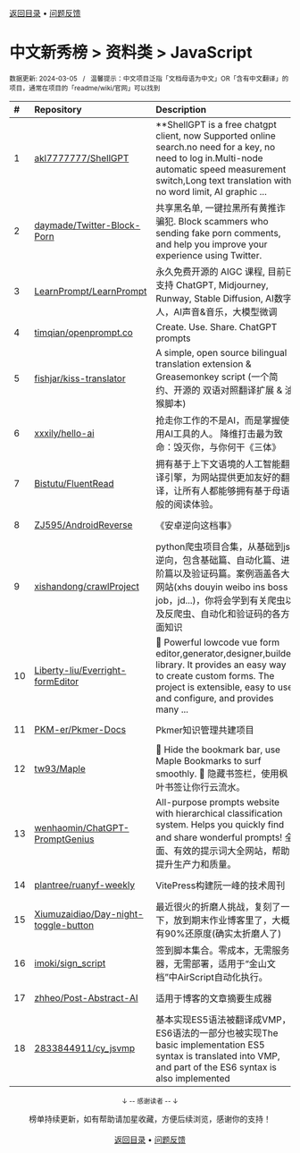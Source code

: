 <a href="https://gitee.com/GrowingGit/GitHub-Chinese-Top-Charts#github中文排行榜">返回目录</a> • <a href="/content/docs/feedback.md">问题反馈</a>

# 中文新秀榜 > 资料类 > JavaScript
<sub>数据更新: 2024-03-05&nbsp;&nbsp;&nbsp;/&nbsp;&nbsp;&nbsp;温馨提示：中文项目泛指「文档母语为中文」OR「含有中文翻译」的项目，通常在项目的「readme/wiki/官网」可以找到</sub>

|#|Repository|Description|Stars|Updated|Created|
|:-|:-|:-|:-|:-|:-|
|1|[akl7777777/ShellGPT](https://github.com/akl7777777/ShellGPT)|**ShellGPT is a free chatgpt client, now Supported online search.no need for a key, no need to log in.Multi-node automatic speed measurement switch,Long text translation with no word limit, AI graphic ...|1988|2024-02-26|2023-03-09|
|2|[daymade/Twitter-Block-Porn](https://github.com/daymade/Twitter-Block-Porn)|共享黑名单, 一键拉黑所有黄推诈骗犯. Block scammers who sending fake porn comments, and help you improve your experience using Twitter.|1685|2024-03-02|2023-07-07|
|3|[LearnPrompt/LearnPrompt](https://github.com/LearnPrompt/LearnPrompt)|永久免费开源的 AIGC 课程, 目前已支持 ChatGPT, Midjourney, Runway, Stable Diffusion, AI数字人，AI声音&音乐，大模型微调|1417|2024-03-01|2023-04-23|
|4|[timqian/openprompt.co](https://github.com/timqian/openprompt.co)|Create. Use. Share. ChatGPT prompts|1126|2024-03-03|2023-03-22|
|5|[fishjar/kiss-translator](https://github.com/fishjar/kiss-translator)|A simple, open source bilingual translation extension & Greasemonkey script (一个简约、开源的 双语对照翻译扩展 & 油猴脚本)|953|2024-02-26|2023-07-18|
|6|[xxxily/hello-ai](https://github.com/xxxily/hello-ai)|抢走你工作的不是AI，而是掌握使用AI工具的人。 降维打击最为致命：毁灭你，与你何干《三体》|668|2024-03-01|2023-03-24|
|7|[Bistutu/FluentRead](https://github.com/Bistutu/FluentRead)|拥有基于上下文语境的人工智能翻译引擎，为网站提供更加友好的翻译，让所有人都能够拥有基于母语般的阅读体验。|460|2024-03-04|2023-12-22|
|8|[ZJ595/AndroidReverse](https://github.com/ZJ595/AndroidReverse)|《安卓逆向这档事》|456|2024-03-02|2023-10-02|
|9|[xishandong/crawlProject](https://github.com/xishandong/crawlProject)|python爬虫项目合集，从基础到js逆向，包含基础篇、自动化篇、进阶篇以及验证码篇。案例涵盖各大网站(xhs douyin weibo ins boss job，jd...)，你将会学到有关爬虫以及反爬虫、自动化和验证码的各方面知识|442|2023-11-04|2023-07-19|
|10|[Liberty-liu/Everright-formEditor](https://github.com/Liberty-liu/Everright-formEditor)|:guide_dog: Powerful lowcode vue form editor,generator,designer,builder library. It provides an easy way to create custom forms. The project is extensible, easy to use and configure, and provides many ...|358|2024-01-19|2023-03-21|
|11|[PKM-er/Pkmer-Docs](https://github.com/PKM-er/Pkmer-Docs)|Pkmer知识管理共建项目|300|2024-03-04|2023-03-27|
|12|[tw93/Maple](https://github.com/tw93/Maple)|🍁 Hide the bookmark bar, use Maple Bookmarks to surf smoothly.  🍁 隐藏书签栏，使用枫叶书签让你行云流水。|283|2024-02-26|2023-07-26|
|13|[wenhaomin/ChatGPT-PromptGenius](https://github.com/wenhaomin/ChatGPT-PromptGenius)|All-purpose prompts website with hierarchical classification system. Helps you quickly find and share wonderful prompts!  全面、有效的提示词大全网站，帮助提升生产力和质量。|265|2024-01-04|2023-03-26|
|14|[plantree/ruanyf-weekly](https://github.com/plantree/ruanyf-weekly)|VitePress构建阮一峰的技术周刊|243|2024-03-01|2023-03-06|
|15|[Xiumuzaidiao/Day-night-toggle-button](https://github.com/Xiumuzaidiao/Day-night-toggle-button)|最近很火的折磨人挑战，复刻了一下，放到期末作业博客里了，大概有90%还原度(确实太折磨人了)|241|2024-02-07|2023-06-14|
|16|[imoki/sign_script](https://github.com/imoki/sign_script)|签到脚本集合。零成本，无需服务器，无需部署，适用于“金山文档”中AirScript自动化执行。|191|2023-12-26|2023-07-17|
|17|[zhheo/Post-Abstract-AI](https://github.com/zhheo/Post-Abstract-AI)|适用于博客的文章摘要生成器|143|2023-11-01|2023-04-15|
|18|[2833844911/cy_jsvmp](https://github.com/2833844911/cy_jsvmp)|基本实现ES5语法被翻译成VMP，ES6语法的一部分也被实现The basic implementation ES5 syntax is translated into VMP, and part of the ES6 syntax is also implemented|101|2023-10-31|2023-04-07|

<div align="center">
    <p><sub>↓ -- 感谢读者 -- ↓</sub></p>
    榜单持续更新，如有帮助请加星收藏，方便后续浏览，感谢你的支持！
</div>

<br/>

<div align="center"><a href="https://gitee.com/GrowingGit/GitHub-Chinese-Top-Charts#github中文排行榜">返回目录</a> • <a href="/content/docs/feedback.md">问题反馈</a></div>
